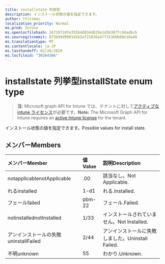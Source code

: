 ```yaml
---
title: installstate 列挙型
description: インストール状態の値を指定できます。
author: tfitzmac
localization_priority: Normal
ms.prod: Intune
ms.openlocfilehash: 1672872dfe355bdd034d829a1d3b387fc9dadbcb
ms.sourcegitcommit: 873b99d9001d1b2af21836e47f15360b08e10a40
ms.translationtype: MT
ms.contentlocale: ja-JP
ms.lasthandoff: 02/26/2019
ms.locfileid: "30264366"
---
```

# <a name="installstate-enum-type"></a><span data-ttu-id="d6bf8-103">installstate 列挙型</span><span class="sxs-lookup"><span data-stu-id="d6bf8-103">installState enum type</span></span>

> <span data-ttu-id="d6bf8-104">**注:** Microsoft graph API for Intune では、テナントに対して[アクティブな intune ライセンス](https://go.microsoft.com/fwlink/?linkid=839381)が必要です。</span><span class="sxs-lookup"><span data-stu-id="d6bf8-104">**Note:** The Microsoft Graph API for Intune requires an [active Intune license](https://go.microsoft.com/fwlink/?linkid=839381) for the tenant.</span></span>

<span data-ttu-id="d6bf8-105">インストール状態の値を指定できます。</span><span class="sxs-lookup"><span data-stu-id="d6bf8-105">Possible values for install state.</span></span>

## <a name="members"></a><span data-ttu-id="d6bf8-106">メンバー</span><span class="sxs-lookup"><span data-stu-id="d6bf8-106">Members</span></span>
|<span data-ttu-id="d6bf8-107">メンバー</span><span class="sxs-lookup"><span data-stu-id="d6bf8-107">Member</span></span>|<span data-ttu-id="d6bf8-108">値</span><span class="sxs-lookup"><span data-stu-id="d6bf8-108">Value</span></span>|<span data-ttu-id="d6bf8-109">説明</span><span class="sxs-lookup"><span data-stu-id="d6bf8-109">Description</span></span>|
|:---|:---|:---|
|<span data-ttu-id="d6bf8-110">notapplicable</span><span class="sxs-lookup"><span data-stu-id="d6bf8-110">notApplicable</span></span>|<span data-ttu-id="d6bf8-111">.0</span><span class="sxs-lookup"><span data-stu-id="d6bf8-111">0</span></span>|<span data-ttu-id="d6bf8-112">該当なし。</span><span class="sxs-lookup"><span data-stu-id="d6bf8-112">Not Applicable.</span></span>|
|<span data-ttu-id="d6bf8-113">れる</span><span class="sxs-lookup"><span data-stu-id="d6bf8-113">installed</span></span>|<span data-ttu-id="d6bf8-114">1-d</span><span class="sxs-lookup"><span data-stu-id="d6bf8-114">1</span></span>|<span data-ttu-id="d6bf8-115">れる.</span><span class="sxs-lookup"><span data-stu-id="d6bf8-115">Installed.</span></span>|
|<span data-ttu-id="d6bf8-116">フェール</span><span class="sxs-lookup"><span data-stu-id="d6bf8-116">failed</span></span>|<span data-ttu-id="d6bf8-117">pbm-2</span><span class="sxs-lookup"><span data-stu-id="d6bf8-117">2</span></span>|<span data-ttu-id="d6bf8-118">フェール.</span><span class="sxs-lookup"><span data-stu-id="d6bf8-118">Failed.</span></span>|
|<span data-ttu-id="d6bf8-119">notinstalled</span><span class="sxs-lookup"><span data-stu-id="d6bf8-119">notInstalled</span></span>|<span data-ttu-id="d6bf8-120">1/3</span><span class="sxs-lookup"><span data-stu-id="d6bf8-120">3</span></span>|<span data-ttu-id="d6bf8-121">インストールされていません。</span><span class="sxs-lookup"><span data-stu-id="d6bf8-121">Not Installed.</span></span>|
|<span data-ttu-id="d6bf8-122">アンインストールの失敗</span><span class="sxs-lookup"><span data-stu-id="d6bf8-122">uninstallFailed</span></span>|<span data-ttu-id="d6bf8-123">2/4</span><span class="sxs-lookup"><span data-stu-id="d6bf8-123">4</span></span>|<span data-ttu-id="d6bf8-124">アンインストールに失敗しました。</span><span class="sxs-lookup"><span data-stu-id="d6bf8-124">Uninstall Failed.</span></span>|
|<span data-ttu-id="d6bf8-125">不明</span><span class="sxs-lookup"><span data-stu-id="d6bf8-125">unknown</span></span>|<span data-ttu-id="d6bf8-126">5</span><span class="sxs-lookup"><span data-stu-id="d6bf8-126">5</span></span>|<span data-ttu-id="d6bf8-127">わかり.</span><span class="sxs-lookup"><span data-stu-id="d6bf8-127">Unknown.</span></span>|



